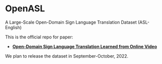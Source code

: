 # OpenASL
A Large-Scale Open-Domain Sign Language Translation Dataset (ASL-English)

This is the official repo for paper:
- **[Open-Domain Sign Language Translation Learned from Online Video](https://arxiv.org/abs/2205.12870)**

We plan to release the dataset in September-October, 2022.
